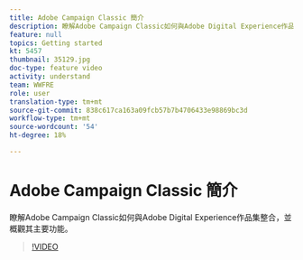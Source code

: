 ```yaml
---
title: Adobe Campaign Classic 簡介
description: 瞭解Adobe Campaign Classic如何與Adobe Digital Experience作品集整合，並概觀其主要功能。
feature: null
topics: Getting started
kt: 5457
thumbnail: 35129.jpg
doc-type: feature video
activity: understand
team: WWFRE
role: user
translation-type: tm+mt
source-git-commit: 838c617ca163a09fcb57b7b4706433e98869bc3d
workflow-type: tm+mt
source-wordcount: '54'
ht-degree: 18%

---
```



# Adobe Campaign Classic 簡介

瞭解Adobe Campaign Classic如何與Adobe Digital Experience作品集整合，並概觀其主要功能。

>[!VIDEO](https://video.tv.adobe.com/v/35129?quality=12)
